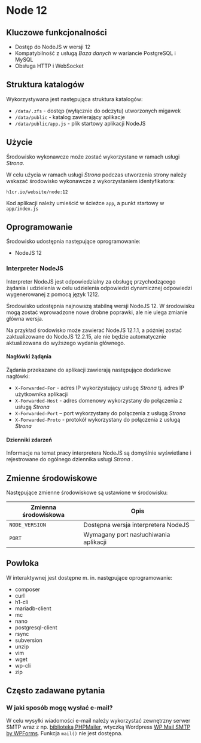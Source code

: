 # Node 12

## Kluczowe funkcjonalności

* Dostęp do NodeJS w wersji 12
* Kompatybilność z usługą *Baza danych* w wariancie PostgreSQL i MySQL
* Obsługa HTTP i WebSocket

## Struktura katalogów

Wykorzystywana jest następująca struktura katalogów:

* ```/data/.zfs``` - dostęp (wyłącznie do odczytu) utworzonych migawek
* ```/data/public``` - katalog zawierający aplikacje
* ```/data/public/app.js``` - plik startowy aplikacji NodeJS

## Użycie

Środowisko wykonawcze może zostać wykorzystane w ramach usługi *Strona*.

W celu użycia w ramach usługi *Strona* podczas utworzenia strony należy wskazać środowisko wykonawcze z wykorzystaniem identyfikatora:

```h1cr.io/website/node:12```

Kod aplikacji należy umieścić w ścieżce ```app```, a punkt startowy w ```app/index.js```

## Oprogramowanie

Środowisko udostępnia następujące oprogramowanie:

* NodeJS 12

### Interpreter NodeJS

Interpreter NodeJS jest odpowiedzialny za obsługę przychodzącego żądania i udzielenia  w celu udzielenia odpowiedzi dynamicznej odpowiedzi wygenerowanej z pomocą język 1212.

Środowisko udostępnia najnowszą stabilną wersji NodeJS 12. W środowisku mogą zostać wprowadzone nowe drobne poprawki, ale nie ulega zmianie główna wersja.

Na przykład środowisko może zawierać NodeJS 12.1.1, a później zostać zaktualizowane do NodeJS 12.2.15, ale nie będzie automatycznie aktualizowana do wyższego wydania głównego.

#### Nagłówki żądąnia

Żądania przekazane do aplikacji zawierają następujące dodatkowe nagłówki:

* ```X-Forwarded-For``` - adres IP wykorzystujący usługę *Strona* tj. adres IP użytkownika aplikacji
* ```X-Forwarded-Host``` - adres domenowy wykorzystany do połączenia z usługą *Strona*
* ```X-Forwarded-Port``` – port wykorzystany do połączenia z usługą *Strona*
* ```X-Forwarded-Proto``` - protokół wykorzystany do połączenia z usługą *Strona*

#### Dzienniki zdarzeń

Informacje na temat pracy interpretera NodeJS są domyślnie wyświetlane i rejestrowane do ogólnego dziennika usługi *Strona* .

## Zmienne środowiskowe

Następujące zmienne środowiskowe są ustawione w środowisku:

| Zmienna środowiskowa |                 Opis                  |
| -------------------- | ------------------------------------- |
| ```NODE_VERSION```   | Dostępna wersja interpretera NodeJS   |
| ```PORT```           | Wymagany port nasłuchiwania aplikacji |

## Powłoka

W interaktywnej jest dostępne m. in. następujące oprogramowanie:

* composer
* curl
* h1-cli
* mariadb-client
* mc
* nano
* postgresql-client
* rsync
* subversion
* unzip
* vim
* wget
* wp-cli
* zip

## Często zadawane pytania

### W jaki sposób mogę wysłać e-mail?

W celu wysyłki wiadomości e-mail należy wykorzystać zewnętrzny serwer SMTP wraz z np. [biblioteką PHPMailer](https://github.com/PHPMailer/PHPMailer), wtyczką Wordpress [WP Mail SMTP by WPForms](https://wordpress.org/plugins/wp-mail-smtp/). Funkcja ```mail()``` nie jest dostępna.
